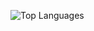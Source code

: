 ![Top Languages](https://github-readme-stats.vercel.app/api/top-langs/?username=DKrasauskas&layout=compact&theme=dark&cache_seconds=180)


